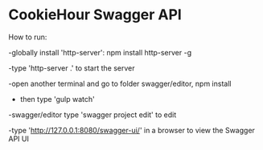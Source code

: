 # CookieHour Swagger API

How to run:

-globally install 'http-server': npm install http-server -g

-type 'http-server .' to start the server

-open another terminal and go to folder swagger/editor, npm install
- then type 'gulp watch'

-swagger/editor type 'swagger project edit' to edit 

-type 'http://127.0.0.1:8080/swagger-ui/' in a browser to view the Swagger API UI
